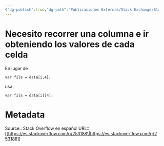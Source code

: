 ```yaml
---
{"dg-publish":true,"dg-path":"Publicaciones Externas/Stack Exchange/Stack Overflow en español/es.stackoverflow.com-253188.md","permalink":"/publicaciones-externas/stack-exchange/stack-overflow-en-espanol/es-stackoverflow-com-253188/","title":"Necesito recorrer una columna e ir obteniendo los valores de cada celda","hide":true,"noteIcon":"default","created":"2024-04-03T12:49:10.759-06:00","updated":"2024-04-05T16:43:55.171-06:00"}
---
```


# Necesito recorrer una columna e ir obteniendo los valores de cada celda

En lugar de 

    var fila = data[i,4]; 

usa

    var fila = data[i][4]; 


# Metadata
Source:: Stack Overflow en español
URL:: [[https://es.stackoverflow.com/q/253188\|https://es.stackoverflow.com/q/253188]]

